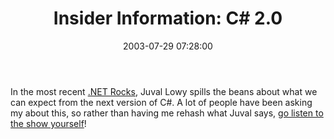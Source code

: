 ﻿---
layout: post
title: "Insider Information: C# 2.0"
comments: false
date: 2003-07-29 07:28:00
categories:
 - Technology
subtext-id: 970a6db3-15b0-4d22-9061-14bfc6b6f919
alias: /blog/Insider-Information-C-20.aspx
---


In the most recent [.NET Rocks](http://www.franklins.net/dotnetrocks.asp), Juval Lowy spills the beans about what we can expect from the next version of C#. A lot of people have been asking my about this, so rather than having me rehash what Juval says, [go listen to the show yourself](http://www.franklins.net/dotnetrocks.asp#thisweek)! 
